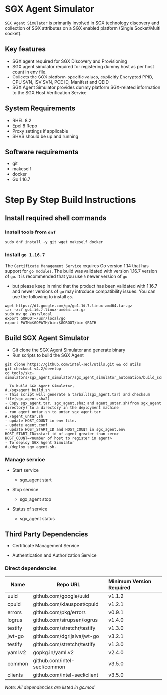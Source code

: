 # SGX Agent Simulator

`SGX Agent Simulator` is primarily involved in SGX technology discovery and collection of SGX attributes on a SGX enabled platform (Single Socket/Multi socket).

## Key features

- SGX agent required for SGX Discovery and Provisioning
- SGX agent simulator required for registering dummy host as per host count in env file.
- Collects the SGX platform-specific values, explicitly Encrypted PPID, CPU SVN, ISV SVN, PCE ID, Manifest and QEID
- SGX Agent Simulator provides dummy platform SGX-related information to the SGX Host Verification Service

## System Requirements

- RHEL 8.2
- Epel 8 Repo
- Proxy settings if applicable
- SHVS should be up and running

## Software requirements

- git
- makeself
- docker
- Go 1.16.7

# Step By Step Build Instructions

## Install required shell commands

### Install tools from `dnf`

```{.shell}
sudo dnf install -y git wget makeself docker
```

### Install `go 1.16.7`

The `Certificate Management Service` requires Go version 1.14 that has support for `go modules`. The build was validated with version 1.16.7 version of `go`. It is recommended that you use a newer version of `go`

- but please keep in mind that the product has been validated with 1.16.7 and newer versions of `go` may introduce compatibility issues. You can use the following to install `go`.

```{.shell}
wget https://dl.google.com/go/go1.16.7.linux-amd64.tar.gz
tar -xzf go1.16.7.linux-amd64.tar.gz
sudo mv go /usr/local
export GOROOT=/usr/local/go
export PATH=$GOPATH/bin:$GOROOT/bin:$PATH
```

## Build SGX Agent Simulator

- Git clone the SGX Agent Simulator and generate binary
- Run scripts to build the SGX Agent

```{.shell}
git clone https://github.com/intel-secl/utils.git && cd utils
git checkout v4.2/develop
cd tools/skc-simulators/sgx_agent_simulator/sgx_agent_simulator_automation/build_scripts/

- To build SGX Agent Simulator,
#./sgxagent_build.sh
- This script will generate a tarball(sgx_agent.tar) and checksum file(sgx_agent.sha2)
- Copy sgx_agent.tar, sgx_agent.sha2 and agent_untar.sh(from sgx_agent directory) to a directory in the deployment machine
- run agent_untar.sh to untar sgx_agent.tar
#./agent_untar.sh
- update HOST_COUNT in env file.
- update agent.conf
- update HOST_START_ID and HOST_COUNT in sgx_agent.env
HOST_START_ID=<start id of agent greater than zero>
HOST_COUNT=<number of host to register in agent>
- To deploy SGX Agent Simulator
#./deploy_sgx_agent.sh.
```

### Manage service

- Start service

  - sgx_agent start

- Stop service

  - sgx_agent stop

- Status of service

  - sgx_agent status

## Third Party Dependencies

- Certificate Management Service

- Authentication and Authorization Service

### Direct dependencies

Name    | Repo URL                     | Minimum Version Required
------- | ---------------------------- | :-----------------------
uuid    | github.com/google/uuid       | v1.1.2
cpuid   | github.com/klauspost/cpuid   | v1.2.1
errors  | github.com/pkg/errors        | v0.9.1
logrus  | github.com/sirupsen/logrus   | v1.4.0
testify | github.com/stretchr/testify  | v1.3.0
jwt-go  | github.com/dgrijalva/jwt-go  | v3.2.1
testify | github.com/stretchr/testify  | v1.3.0
yaml.v2 | gopkg.in/yaml.v2             | v2.4.0
common  | github.com/intel-secl/common | v3.5.0
clients | github.com/intel-secl/client | v3.5.0

_Note: All dependencies are listed in go.mod_
